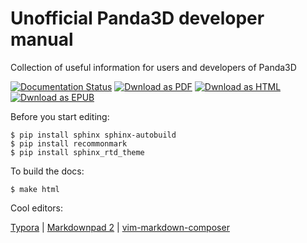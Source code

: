 Unofficial Panda3D  developer manual
======================

Collection of useful information for users and developers of Panda3D


[![Documentation Status](https://readthedocs.org/projects/panda-developer-manual/badge/?version=latest)](http://panda-developer-manual.readthedocs.io/en/latest/?badge=latest)
[![Dwnload as PDF](https://img.shields.io/badge/download-PDF-blue.svg?style=flat-square)](http://readthedocs.org/projects/panda-developer-manual/downloads/pdf/latest/)
[![Dwnload as HTML](https://img.shields.io/badge/download-HTML-blue.svg?style=flat-square)](http://readthedocs.org/projects/panda-developer-manual/downloads/htmlzip/latest/)
[![Dwnload as EPUB](https://img.shields.io/badge/download-EPUB-blue.svg?style=flat-square)](http://readthedocs.org/projects/panda-developer-manual/downloads/epub/latest/)



Before you start editing:
```
$ pip install sphinx sphinx-autobuild
$ pip install recommonmark
$ pip install sphinx_rtd_theme
```



To build the docs:
```
$ make html
```





Cool editors:

[Typora](https://www.typora.io/) | [Markdownpad 2](http://markdownpad.com/) | [vim-markdown-composer](https://github.com/euclio/vim-markdown-composer)

